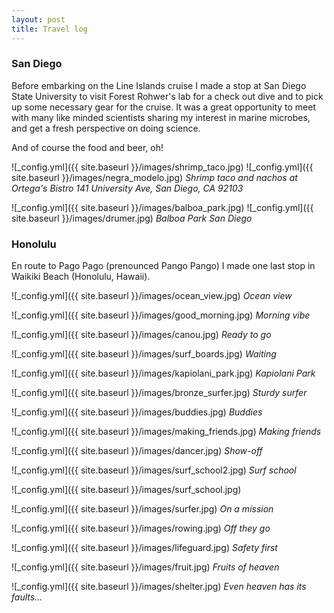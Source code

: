 ```yaml
---
layout: post
title: Travel log 
---
```


### San Diego
Before embarking on the Line Islands cruise I made a stop at San Diego State University to visit Forest Rohwer's lab for a check out dive and to pick up some necessary gear for the cruise.
It was a great opportunity to meet with many like minded scientists sharing my interest in marine microbes, and get a fresh perspective on doing science.

And of course the food and beer, oh!

![_config.yml]({{ site.baseurl }}/images/shrimp_taco.jpg)
![_config.yml]({{ site.baseurl }}/images/negra_modelo.jpg)
_Shrimp taco and nachos at Ortega's Bistro 141 University Ave, San Diego, CA 92103_

![_config.yml]({{ site.baseurl }}/images/balboa_park.jpg)
![_config.yml]({{ site.baseurl }}/images/drumer.jpg)
_Balboa Park San Diego_

### Honolulu
En route to Pago Pago (prenounced Pango Pango) I made one last stop in Waikiki Beach (Honolulu, Hawaii).

![_config.yml]({{ site.baseurl }}/images/ocean_view.jpg)
_Ocean view_

![_config.yml]({{ site.baseurl }}/images/good_morning.jpg)
_Morning vibe_

![_config.yml]({{ site.baseurl }}/images/canou.jpg)
_Ready to go_

![_config.yml]({{ site.baseurl }}/images/surf_boards.jpg)
_Waiting_

![_config.yml]({{ site.baseurl }}/images/kapiolani_park.jpg)
_Kapiolani Park_

![_config.yml]({{ site.baseurl }}/images/bronze_surfer.jpg)
_Sturdy surfer_

![_config.yml]({{ site.baseurl }}/images/buddies.jpg)
_Buddies_

![_config.yml]({{ site.baseurl }}/images/making_friends.jpg)
_Making friends_

![_config.yml]({{ site.baseurl }}/images/dancer.jpg)
_Show-off_

![_config.yml]({{ site.baseurl }}/images/surf_school2.jpg)
_Surf school_

![_config.yml]({{ site.baseurl }}/images/surf_school.jpg)

![_config.yml]({{ site.baseurl }}/images/surfer.jpg)
_On a mission_

![_config.yml]({{ site.baseurl }}/images/rowing.jpg)
_Off they go_

![_config.yml]({{ site.baseurl }}/images/lifeguard.jpg)
_Safety first_

![_config.yml]({{ site.baseurl }}/images/fruit.jpg)
_Fruits of heaven_

![_config.yml]({{ site.baseurl }}/images/shelter.jpg)
_Even heaven has its faults..._

